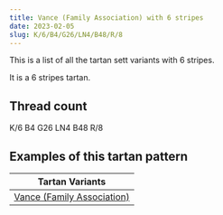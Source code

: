 ```yaml
---
title: Vance (Family Association) with 6 stripes
date: 2023-02-05
slug: K/6/B4/G26/LN4/B48/R/8
---
```

This is a list of all the tartan sett variants with 6 stripes.

It is a 6 stripes tartan.


## Thread count
K/6 B4 G26 LN4 B48 R/8

## Examples of this tartan pattern

| Tartan Variants |
|---------------|
| [Vance (Family Association)](/variants/k/6/b4/g26/ln4/b48/r/8-b304080-g008000-k000000-lne0e0e0-rc00000)||
